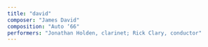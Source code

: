 ```yaml
---
title: "david"
composer: "James David"
composition: "Auto ‘66"
performers: "Jonathan Holden, clarinet; Rick Clary, conductor"
---
```

